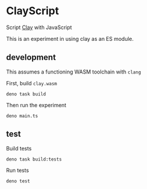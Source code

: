 # ClayScript

Script [Clay][clay] with JavaScript

This is an experiment in using clay as an ES module.

## development

This assumes a functioning WASM toolchain with `clang`

First, build `clay.wasm`

```shellsession
deno task build
```

Then run the experiment

```shellsession
deno main.ts
```
## test

Build tests

```shellsession
deno task build:tests
```

Run tests

```ts
deno test
```


[clay]: https://github.com/nicbarker/clay
